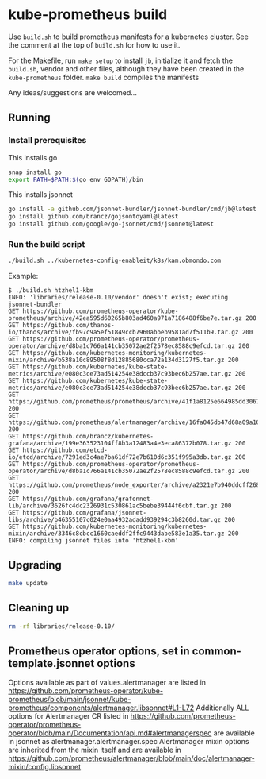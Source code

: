 # kube-prometheus build

Use `build.sh` to build prometheus manifests for a kubernetes cluster.
See the comment at the top of `build.sh` for how to use it.

For the Makefile, run `make setup` to install `jb`, initialize it and fetch the
`build.sh`, vendor and other files, although they have been created in the
`kube-prometheus` folder. `make build` compiles the manifests

Any ideas/suggestions are welcomed...

## Running

### Install prerequisites

This installs go
```sh
snap install go
export PATH=$PATH:$(go env GOPATH)/bin
```

This installs jsonnet
```sh
go install -a github.com/jsonnet-bundler/jsonnet-bundler/cmd/jb@latest
go install github.com/brancz/gojsontoyaml@latest
go install github.com/google/go-jsonnet/cmd/jsonnet@latest
```

### Run the build script
```sh
./build.sh ../kubernetes-config-enableit/k8s/kam.obmondo.com
```

Example:

```log
$ ./build.sh htzhel1-kbm
INFO: 'libraries/release-0.10/vendor' doesn't exist; executing jsonnet-bundler
GET https://github.com/prometheus-operator/kube-prometheus/archive/42ea595d60265b803ad460a971a7186488f6be7e.tar.gz 200
GET https://github.com/thanos-io/thanos/archive/fb97c9a5ef51849ccb7960abbeb9581ad7f511b9.tar.gz 200
GET https://github.com/prometheus-operator/prometheus-operator/archive/d8ba1c766a141cb35072ae2f2578ec8588c9efcd.tar.gz 200
GET https://github.com/kubernetes-monitoring/kubernetes-mixin/archive/b538a10c89508f8d12885680cca72a134d3127f5.tar.gz 200
GET https://github.com/kubernetes/kube-state-metrics/archive/e080c3ce73ad514254e38dccb37c93bec6b257ae.tar.gz 200
GET https://github.com/kubernetes/kube-state-metrics/archive/e080c3ce73ad514254e38dccb37c93bec6b257ae.tar.gz 200
GET https://github.com/prometheus/prometheus/archive/41f1a8125e664985dd30674e5bdf6b683eff5d32.tar.gz 200
GET https://github.com/prometheus/alertmanager/archive/16fa045db47d68a09a102c7b80b8899c1f57c153.tar.gz 200
GET https://github.com/brancz/kubernetes-grafana/archive/199e363523104ff8b3a12483a4e3eca86372b078.tar.gz 200
GET https://github.com/etcd-io/etcd/archive/7291ed3c4ae7ba61df72e7b610d6c351f995a3db.tar.gz 200
GET https://github.com/prometheus-operator/prometheus-operator/archive/d8ba1c766a141cb35072ae2f2578ec8588c9efcd.tar.gz 200
GET https://github.com/prometheus/node_exporter/archive/a2321e7b940ddcff26873612bccdf7cd4c42b6b6.tar.gz 200
GET https://github.com/grafana/grafonnet-lib/archive/3626fc4dc2326931c530861ac5bebe39444f6cbf.tar.gz 200
GET https://github.com/grafana/jsonnet-libs/archive/b46355107c024e0aa4932adadd939294c3b8260d.tar.gz 200
GET https://github.com/kubernetes-monitoring/kubernetes-mixin/archive/3346c8cbcc1660caeddf2ffc9443dabe583e1a35.tar.gz 200
INFO: compiling jsonnet files into 'htzhel1-kbm'
```

## Upgrading

```sh
make update
```

## Cleaning up

```sh
rm -rf libraries/release-0.10/
```

## Prometheus operator options, set in common-template.jsonnet options
Options available as part of values.alertmanager are listed in https://github.com/prometheus-operator/kube-prometheus/blob/main/jsonnet/kube-prometheus/components/alertmanager.libsonnet#L1-L72
Additionally ALL options for Alertmanager CR listed in https://github.com/prometheus-operator/prometheus-operator/blob/main/Documentation/api.md#alertmanagerspec are available in jsonnet as alertmanager.alertmanager.spec
Alertmanager mixin options are inherited from the mixin itself and are available in https://github.com/prometheus/alertmanager/blob/main/doc/alertmanager-mixin/config.libsonnet
